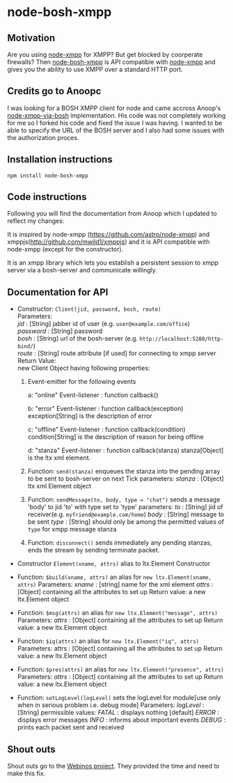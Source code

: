 # node-bosh-xmpp #

## Motivation ##

Are you using [node-xmpp](https://github.com/astro/node-xmpp) for XMPP? But get blocked by coorperate firewalls? Then
[node-bosh-xmpp](https://github.com/eelcocramer/node-xmpp-via-bosh) is API compatible with [node-xmpp](https://github.com/astro/node-xmpp)
and gives you the ability to use XMPP over a standard HTTP port.

## Credits go to Anoopc ##

I was looking for a BOSH XMPP client for node and came accross Anoop's [node-xmpp-via-bosh](https://github.com/anoopc/node-xmpp-via-bosh) implementation.
His code was not completely working for me so I forked his code and fixed the issue I was having. I wanted to be able to specify
the URL of the BOSH server and I also had some issues with the authorization proces.

## Installation instructions ##

	npm install node-bosh-xmpp

## Code instructions ##

Following you will find the documentation from Anoop which I updated to reflect my changes:

It is inspired by node-xmpp (https://github.com/astro/node-xmpp) and xmppjs(http://github.com/mwild1/xmppjs) and
it is API compatible with node-xmpp (except for the constructor).

It is an xmpp library which lets you establish a persistent session to xmpp server 
via a bosh-server and communicate willingly.

## Documentation for API ##

* Constructor: `Client(jid, password, bosh, route)`  
		  Parameters:  
			  *jid* 		: [String] jabber id of user (e.g. `user@example.com/office`)  
			  *password*	: [String] password  
			  *bosh*		: [String] url of the bosh-server (e.g. `http://localhost:5280/http-bind/`)  
			  *route*		: [String] route attribute [if used] for connecting to xmpp server  
		  Return Value:  
	                  new Client Object having following properties:  

	1. Event-emitter for the following events
	
		a: "online"
			Event-listener	: function callback()
	
		b: "error"
			Event-listener	: function callback(exception)
					  exception[String] is the description of error

		c: "offline"
			Event-listener	: function callback(condition)
					  condition[String] is the description of reason for being offline

		d: "stanza"
			Event-listener	: function callback(stanza)
					  stanza[Object] is the ltx xml element. 

	2. Function: `send(stanza)`
			enqueues the stanza into the pending array to be sent to bosh-server on next Tick
			parameters:
				*stanza* : [Object] ltx xml Element object

	3. Function: `sendMessage(to, body, type = "chat")`
	             sends a message 'body' to jid 'to' with type set to 'type'
		     parameters:
			     *to*	: [String] jid of receiver(e.g. `myfriend@example.com/home`)
			     *body* : [String] message to be sent
			     *type* : [String] should only be among the permitted values of `type` for xmpp message stanza

	4. Function: `disconnect()`
		sends immediately any pending stanzas, ends the stream by sending terminate packet.

* Constructor `Element(xname, attrs)`
		alias to ltx.Element Constructor

* Function: `$build(xname, attrs)`
		an alias for `new ltx.Element(xname, attrs)`
		Parameters:
			*xname* : [string] name for the xml element
			*attrs* : [Object] containing all the attributes to set up
		Return value:
			a new ltx.Element object

* Function: `$msg(attrs)`
		an alias for `new ltx.Element("message", attrs)`
		Parameters:
			*attrs* : [Object] containing all the attributes to set up
		Return value:
			a new ltx.Element object

* Function: `$iq(attrs)`
		an alias for `new ltx.Element("iq", attrs)`
		Parameters:
			attrs : [Object] containing all the attributes to set up
		Return value:
			a new ltx.Element object
 
* Function: `$pres(attrs)`
		an alias for `new ltx.Element("presence", attrs)`
		Parameters:
			*attrs* : [Object] containing all the attributes to set up
		Return value:
			a new ltx.Element object

* Function: `setLogLevel(logLevel)`
		sets the logLevel for module[use only when in serious problem i.e. debug mode]
		Parameters:
			*logLevel* : [String] permissible values:
			       *FATAL*	:	displays nothing [default]
				   *ERROR*	:	displays error messages
				   *INFO*		:	informs about important events
				   *DEBUG*	:	prints each packet sent and received

## Shout outs ##

Shout outs go to the [Webinos project](http://www.webinos.org). They provided the time and need to make this fix.
